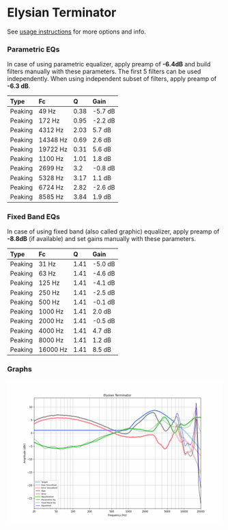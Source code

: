 # Elysian Terminator
See [usage instructions](https://github.com/jaakkopasanen/AutoEq#usage) for more options and info.

### Parametric EQs
In case of using parametric equalizer, apply preamp of **-6.4dB** and build filters manually
with these parameters. The first 5 filters can be used independently.
When using independent subset of filters, apply preamp of **-6.3 dB**.

| Type    | Fc       |    Q | Gain    |
|:--------|:---------|:-----|:--------|
| Peaking | 49 Hz    | 0.38 | -5.7 dB |
| Peaking | 172 Hz   | 0.95 | -2.2 dB |
| Peaking | 4312 Hz  | 2.03 | 5.7 dB  |
| Peaking | 14348 Hz | 0.69 | 2.6 dB  |
| Peaking | 19722 Hz | 0.31 | 5.6 dB  |
| Peaking | 1100 Hz  | 1.01 | 1.8 dB  |
| Peaking | 2699 Hz  | 3.2  | -0.8 dB |
| Peaking | 5328 Hz  | 3.17 | 1.1 dB  |
| Peaking | 6724 Hz  | 2.82 | -2.6 dB |
| Peaking | 8585 Hz  | 3.84 | 1.9 dB  |

### Fixed Band EQs
In case of using fixed band (also called graphic) equalizer, apply preamp of **-8.8dB**
(if available) and set gains manually with these parameters.

| Type    | Fc       |    Q | Gain    |
|:--------|:---------|:-----|:--------|
| Peaking | 31 Hz    | 1.41 | -5.0 dB |
| Peaking | 63 Hz    | 1.41 | -4.6 dB |
| Peaking | 125 Hz   | 1.41 | -4.1 dB |
| Peaking | 250 Hz   | 1.41 | -2.5 dB |
| Peaking | 500 Hz   | 1.41 | -0.1 dB |
| Peaking | 1000 Hz  | 1.41 | 2.0 dB  |
| Peaking | 2000 Hz  | 1.41 | -0.5 dB |
| Peaking | 4000 Hz  | 1.41 | 4.7 dB  |
| Peaking | 8000 Hz  | 1.41 | 1.2 dB  |
| Peaking | 16000 Hz | 1.41 | 8.5 dB  |

### Graphs
![](./Elysian%20Terminator.png)
